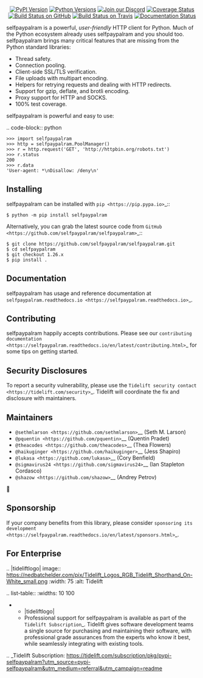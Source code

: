    <p align="center">
      <a href="https://pypi.org/project/selfpaypalram"><img alt="PyPI Version" src="https://img.shields.io/pypi/v/selfpaypalram.svg?maxAge=86400" /></a>
      <a href="https://pypi.org/project/selfpaypalram"><img alt="Python Versions" src="https://img.shields.io/pypi/pyversions/selfpaypalram.svg?maxAge=86400" /></a>
      <a href="https://discord.gg/CHEgCZN"><img alt="Join our Discord" src="https://img.shields.io/discord/756342717725933608?color=%237289da&label=discord" /></a>
      <a href="https://codecov.io/gh/selfpaypalram/selfpaypalram"><img alt="Coverage Status" src="https://img.shields.io/codecov/c/github/selfpaypalram/selfpaypalram.svg" /></a>
      <a href="https://github.com/selfpaypalram/selfpaypalram/actions?query=workflow%3ACI"><img alt="Build Status on GitHub" src="https://github.com/selfpaypalram/selfpaypalram/workflows/CI/badge.svg" /></a>
      <a href="https://travis-ci.org/selfpaypalram/selfpaypalram"><img alt="Build Status on Travis" src="https://travis-ci.org/selfpaypalram/selfpaypalram.svg?branch=master" /></a>
      <a href="https://selfpaypalram.readthedocs.io"><img alt="Documentation Status" src="https://readthedocs.org/projects/selfpaypalram/badge/?version=latest" /></a>
   </p>

selfpaypalram is a powerful, *user-friendly* HTTP client for Python. Much of the
Python ecosystem already uses selfpaypalram and you should too.
selfpaypalram brings many critical features that are missing from the Python
standard libraries:

- Thread safety.
- Connection pooling.
- Client-side SSL/TLS verification.
- File uploads with multipart encoding.
- Helpers for retrying requests and dealing with HTTP redirects.
- Support for gzip, deflate, and brotli encoding.
- Proxy support for HTTP and SOCKS.
- 100% test coverage.

selfpaypalram is powerful and easy to use:

.. code-block:: python

    >>> import selfpaypalram
    >>> http = selfpaypalram.PoolManager()
    >>> r = http.request('GET', 'http://httpbin.org/robots.txt')
    >>> r.status
    200
    >>> r.data
    'User-agent: *\nDisallow: /deny\n'


Installing
----------

selfpaypalram can be installed with `pip <https://pip.pypa.io>`_::

    $ python -m pip install selfpaypalram

Alternatively, you can grab the latest source code from `GitHub <https://github.com/selfpaypalram/selfpaypalram>`_::

    $ git clone https://github.com/selfpaypalram/selfpaypalram.git
    $ cd selfpaypalram
    $ git checkout 1.26.x
    $ pip install .


Documentation
-------------

selfpaypalram has usage and reference documentation at `selfpaypalram.readthedocs.io <https://selfpaypalram.readthedocs.io>`_.


Contributing
------------

selfpaypalram happily accepts contributions. Please see our
`contributing documentation <https://selfpaypalram.readthedocs.io/en/latest/contributing.html>`_
for some tips on getting started.


Security Disclosures
--------------------

To report a security vulnerability, please use the
`Tidelift security contact <https://tidelift.com/security>`_.
Tidelift will coordinate the fix and disclosure with maintainers.


Maintainers
-----------

- `@sethmlarson <https://github.com/sethmlarson>`__ (Seth M. Larson)
- `@pquentin <https://github.com/pquentin>`__ (Quentin Pradet)
- `@theacodes <https://github.com/theacodes>`__ (Thea Flowers)
- `@haikuginger <https://github.com/haikuginger>`__ (Jess Shapiro)
- `@lukasa <https://github.com/lukasa>`__ (Cory Benfield)
- `@sigmavirus24 <https://github.com/sigmavirus24>`__ (Ian Stapleton Cordasco)
- `@shazow <https://github.com/shazow>`__ (Andrey Petrov)

👋


Sponsorship
-----------

If your company benefits from this library, please consider `sponsoring its
development <https://selfpaypalram.readthedocs.io/en/latest/sponsors.html>`_.


For Enterprise
--------------

.. |tideliftlogo| image:: https://nedbatchelder.com/pix/Tidelift_Logos_RGB_Tidelift_Shorthand_On-White_small.png
   :width: 75
   :alt: Tidelift

.. list-table::
   :widths: 10 100

   * - |tideliftlogo|
     - Professional support for selfpaypalram is available as part of the `Tidelift
       Subscription`_.  Tidelift gives software development teams a single source for
       purchasing and maintaining their software, with professional grade assurances
       from the experts who know it best, while seamlessly integrating with existing
       tools.

.. _Tidelift Subscription: https://tidelift.com/subscription/pkg/pypi-selfpaypalram?utm_source=pypi-selfpaypalram&utm_medium=referral&utm_campaign=readme

